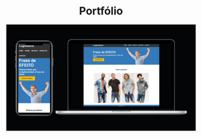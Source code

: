 <h1 align="center">
	Portfólio
</h1>
<p align="center">
	<img src="https://github.com/JoneBulande/portfolio-0/blob/master/img/mokupp.jpg">
</p>
